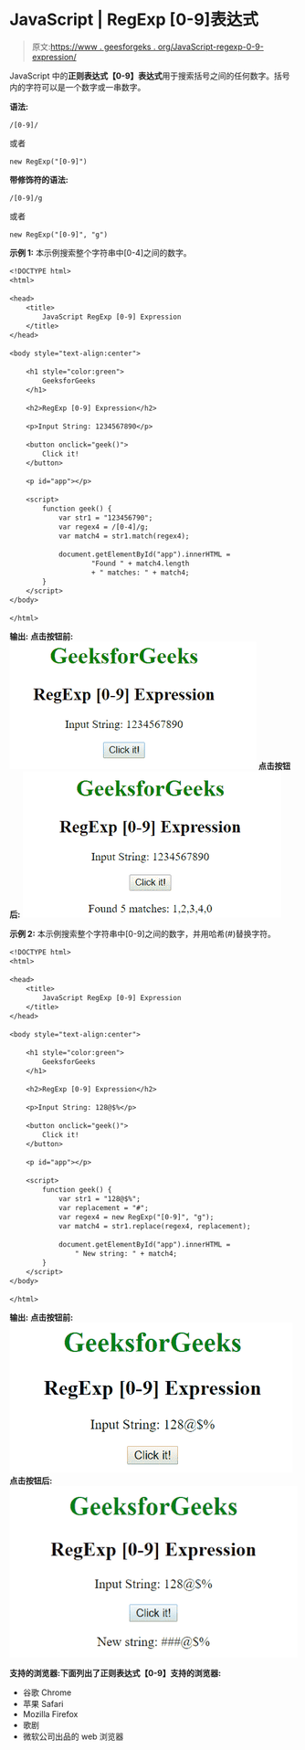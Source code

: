 # JavaScript | RegExp [0-9]表达式

> 原文:[https://www . geesforgeks . org/JavaScript-regexp-0-9-expression/](https://www.geeksforgeeks.org/javascript-regexp-0-9-expression/)

JavaScript 中的**正则表达式【0-9】表达式**用于搜索括号之间的任何数字。括号内的字符可以是一个数字或一串数字。

**语法:**

```
/[0-9]/ 
```

或者

```
new RegExp("[0-9]")
```

**带修饰符的语法:**

```
/[0-9]/g 
```

或者

```
new RegExp("[0-9]", "g")
```

**示例 1:** 本示例搜索整个字符串中[0-4]之间的数字。

```
<!DOCTYPE html>
<html>

<head>
    <title>
        JavaScript RegExp [0-9] Expression
    </title>
</head>

<body style="text-align:center">

    <h1 style="color:green">
        GeeksforGeeks
    </h1>

    <h2>RegExp [0-9] Expression</h2>

    <p>Input String: 1234567890</p>

    <button onclick="geek()">
        Click it!
    </button>

    <p id="app"></p>

    <script>
        function geek() {
            var str1 = "123456790";
            var regex4 = /[0-4]/g;
            var match4 = str1.match(regex4);

            document.getElementById("app").innerHTML = 
                    "Found " + match4.length 
                    + " matches: " + match4;
        }
    </script>
</body>

</html>                    
```

**输出:**
**点击按钮前:**
![digit](img/d04f0bdb9f721cc6e87384246f5e06dc.png)
**点击按钮后:**
![digit](img/fb47186ef9dc5e292fa0631f8f361032.png)

**示例 2:** 本示例搜索整个字符串中[0-9]之间的数字，并用哈希(#)替换字符。

```
<!DOCTYPE html>
<html>

<head>
    <title>
        JavaScript RegExp [0-9] Expression
    </title>
</head>

<body style="text-align:center">

    <h1 style="color:green">
        GeeksforGeeks
    </h1>

    <h2>RegExp [0-9] Expression</h2>

    <p>Input String: 128@$%</p>

    <button onclick="geek()">
        Click it!
    </button>

    <p id="app"></p>

    <script>
        function geek() {
            var str1 = "128@$%";         
            var replacement = "#";
            var regex4 = new RegExp("[0-9]", "g");
            var match4 = str1.replace(regex4, replacement);

            document.getElementById("app").innerHTML =
                " New string: " + match4;
        }
    </script>
</body>

</html>                    
```

**输出:**
**点击按钮前:**
![digit](img/c0874d036a2b1fb9dbe8dc9ca7baf2ab.png)
**点击按钮后:**
![digit](img/28e5c360d8d2fb56b32e0c69569747de.png)

**支持的浏览器:**下面列出了**正则表达式【0-9】支持的浏览器:**

*   谷歌 Chrome
*   苹果 Safari
*   Mozilla Firefox
*   歌剧
*   微软公司出品的 web 浏览器